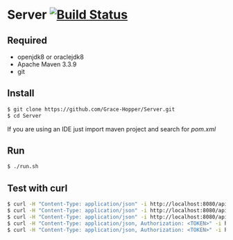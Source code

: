 # Server [![Build Status](https://travis-ci.org/UNIZAR-30226-2017-01/Server.svg?branch=master)](https://travis-ci.org/UNIZAR-30226-2017-01/Server)
## Required
+ openjdk8 or oraclejdk8
+ Apache Maven 3.3.9
+ git

## Install
```zsh
$ git clone https://github.com/Grace-Hopper/Server.git
$ cd Server
```
If you are using an IDE just import maven project and search for *pom.xml*
## Run
```zsh
$ ./run.sh
```
## Test with curl
```zsh
$ curl -H "Content-Type: application/json" -i http://localhost:8080/api/user\?token\=<TOKEN> # GET user by id
$ curl -H "Content-Type: application/json" -i http://localhost:8080/api/user/login --data '{"name":"test","password":"test"}' # POST login user
$ curl -H "Content-Type: application/json" -i http://localhost:8080/api/user/signup --data '{"name":"test","password":"test"}' # POST user named test and pass test
$ curl -H "Content-Type: application/json, Authorization: <TOKEN>" -i http://localhost:8080/api/recipes # GET all recipes
$ curl -H "Content-Type: application/json, Authorization: <TOKEN>" -i http://localhost:8080/api/recipe\?id\=78 # GET the recipe with id = 78
```

